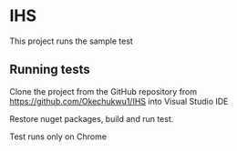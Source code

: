 # IHS

This project runs the sample test

## Running tests

Clone the project from the GitHub repository from https://github.com/Okechukwu1/IHS into Visual Studio IDE

Restore nuget packages, build and run test.

Test runs only on Chrome
